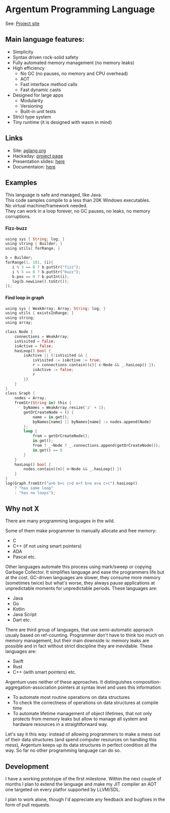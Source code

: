 # Argentum Programming Language

See: [Project site](aglang.org)

## Main language features:

* Simplicity
* Syntax driven rock-solid safety
* Fully automated memory management (no memory leaks)
* High efficiency
  * No GC (no pauses, no memory and CPU overhead)
  * AOT
  * Fast interface method calls
  * Fast dynamic casts
* Designed for large apps
  * Modularity
  * Versioning
  * Built-in unit tests
* Strict type system
* Tiny runtime (it is designed with wasm in mind)

## Links
* Site: [aglang.org](aglang.org)
* Hackaday: [project page](https://hackaday.io/project/190397-argentum-programming-language)
* Presentation slides: [here](https://docs.google.com/presentation/d/1Cqbh30gTnfoFL3xJh3hhW4Hqhdk9tHw4akZExtiSivA/edit?usp=share_link)
* Documentaion: [here](https://docs.google.com/document/d/1QCvxUGr2kce67jht8PLH822ZuZSXHvMIFgsACsbV4Y4/edit?usp=sharing)

## Examples

This language is safe and managed, like Java.\
This code samples compile to a less than 20K Windows executables.\
No virtual machine/framework needed.\
They can work in a loop forever, no GC pauses, no leaks, no memory corruptions.

#### Fizz-buzz

```Rust
using sys { String; log; }
using string { Builder; }
using utils{ forRange; }

b = Builder;
forRange(1, 101, (i){
   i % 3 == 0 ? b.putStr("fizz");
   i % 5 == 0 ? b.putStr("buzz");
   b.pos == 0 ? b.putInt(i);
   log(b.newLine().toStr());
});
```

#### Find loop in graph

```Rust
using sys { WeakArray; Array; String; log; }
using utils { existsInRange; }
using string;
using array;

class Node {
    connections = WeakArray;
    isVisited = false;
    isActive = false;
    hasLoop() bool {
        isActive || (!isVisited && {
            isVisited := isActive := true;
            r = connections.contain((c){ c~Node && _.hasLoop() });
            isActive := false;
            r
        })
    }
}
class Graph {
    nodes = Array;
    fromStr(String in) this {
        byNames = WeakArray.resize('z' + 1);
        getOrCreateNode = () {
            name = in.get();
            byNames[name] || byNames[name] := nodes.append(Node)
        };
        loop {
            from = getOrCreateNode();
            in.get();
            from ? _~Node ? _.connections.append(getOrCreateNode());
            in.get() == 0
        }
    }    
    hasLoop() bool {
        nodes.contain((n){ n~Node && _.hasLoop() })
    }
}
log(Graph.fromStr("a>b b>c c>d e>f b>e e>a c>c").hasLoop()
    ? "has some loop"
    : "has no loops");
```

## Why not X

There are many programming languages in the wild.

Some of them make programmer to manually allocate and free memory:

* C
* C++ (if not using smart pointers)
* ADA
* Pascal etc.

Other languages automate this process using mark/sweep or copying Garbage Collector. It simplifies language and ease the programmers life but at the cost. GC-driven languages are slower, they consume more memory (sometimes twice) but what's worse, they always pause applications at unpredictable moments for unpredictable periods. These languages are:

* Java
* Go
* Kotlin
* Java Script
* Dart etc.

There are third group of languages, that use semi-automatic approach usualy based on ref-counting. Programmer don't have to think too much on memory management, but their main downside is: memory leaks are possible and in fact without strict discipline they are inevidable. These languages are:

* Swift
* Rust
* C++ (with smart pointers) etc.

Argentum uses neither of these approaches. It distinguishes composition-aggregation-association pointers at syntax level and uses this information:

* To automate most routine operations on data structures
* To check the correctness of operations on data structures at compile time
* To automate lifetime management of object lifetimes, that not only protects from memory leaks but allow to manage all system and hardware resources in a straightforward way.

Let's say it this way: instead of allowing programmers to make a mess out of their data structures (and spend computer resources on handling this mess), Argentum keeps up its data structures in perfect condition all the way.
So far no other programming language can do so.

## Development

I have a working prototype of the first milestone.
Within the next couple of months I plan to extend the language and make my JIT compiler an AOT one targeted on every platfor supported by LLVM/SDL.

I plan to work alone, though I'd appreciate any feedback and bugfixes in the form of pull requests.
